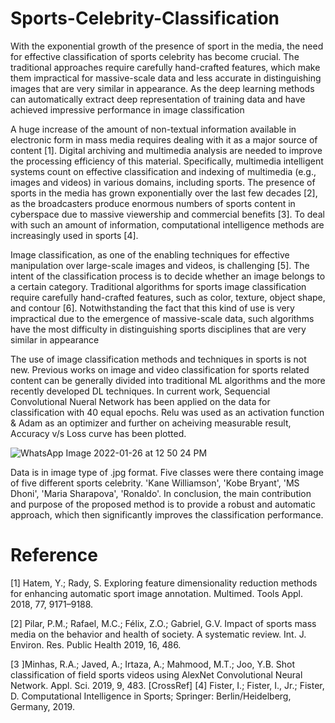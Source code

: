 # Sports-Celebrity-Classification

With the exponential growth of the presence of sport in the media, the need for effective classification of sports celebrity has become crucial. The traditional approaches require carefully hand-crafted features, which make them impractical for massive-scale data and less accurate in distinguishing images that are very similar in appearance. As the deep learning methods can automatically extract deep representation of training data and have achieved impressive
performance in image classification

A huge increase of the amount of non-textual information available in electronic form in mass media requires dealing with it as a major source of content [1]. Digital archiving and multimedia analysis are needed to improve the processing efficiency of this material. Specifically, multimedia intelligent systems count on effective classification and indexing of multimedia (e.g., images and videos) in various domains, including sports. The presence of sports in the media has grown exponentially over the last few decades [2], as the broadcasters produce enormous numbers of sports content in cyberspace due to massive viewership and commercial benefits [3]. To deal with such an amount of information, computational intelligence methods are increasingly used in sports [4]. 

Image classification, as one of the enabling techniques for effective manipulation over large-scale images and videos, is challenging [5]. The intent of the classification process is to decide whether an image belongs to a certain category. Traditional algorithms for sports image classification require carefully hand-crafted features, such as color, texture, object shape, and contour [6]. Notwithstanding the fact that this kind of use is very impractical due to the emergence of massive-scale data, such algorithms have the most difficulty in distinguishing sports disciplines that are very similar in appearance

The use of image classification methods and techniques in sports is not new. Previous works on image and video classification for sports related content can be generally divided into traditional ML algorithms and the more recently developed DL techniques. In current work, Sequencial Convolutional Nueral Network has been applied on the data for classification with 40 equal epochs. Relu was used as an activation function & Adam as an optimizer and further on acheiving measurable result, Accuracy v/s Loss curve has been plotted.

![WhatsApp Image 2022-01-26 at 12 50 24 PM](https://user-images.githubusercontent.com/62097113/151119980-930e469e-2b20-475a-b936-551dfbaf4513.jpeg)

Data is in image type of .jpg format. Five classes were there containg image of five different sports celebrity. 'Kane Williamson', 'Kobe Bryant', 'MS Dhoni', 'Maria Sharapova', 'Ronaldo'. In conclusion, the main contribution and purpose of the proposed method is to provide a robust and automatic approach, which then significantly improves the classification performance.

# Reference

[1] Hatem, Y.; Rady, S. Exploring feature dimensionality reduction methods for enhancing automatic sport image annotation. Multimed. Tools Appl. 2018, 77, 9171–9188.

[2] Pilar, P.M.; Rafael, M.C.; Félix, Z.O.; Gabriel, G.V. Impact of sports mass media on the behavior and health of society. A systematic review. Int. J. Environ. Res. Public Health 2019, 16, 486. 

[3 ]Minhas, R.A.; Javed, A.; Irtaza, A.; Mahmood, M.T.; Joo, Y.B. Shot classification of field sports videos using AlexNet Convolutional Neural Network. Appl. Sci. 2019, 9, 483. [CrossRef]
[4] Fister, I.; Fister, I., Jr.; Fister, D. Computational Intelligence in Sports; Springer: Berlin/Heidelberg,
Germany, 2019.
